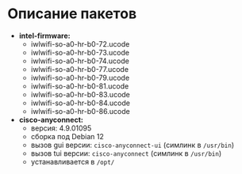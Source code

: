 # Описание пакетов

- __intel-firmware:__
  - iwlwifi-so-a0-hr-b0-72.ucode
  - iwlwifi-so-a0-hr-b0-73.ucode
  - iwlwifi-so-a0-hr-b0-74.ucode
  - iwlwifi-so-a0-hr-b0-77.ucode
  - iwlwifi-so-a0-hr-b0-79.ucode
  - iwlwifi-so-a0-hr-b0-81.ucode
  - iwlwifi-so-a0-hr-b0-83.ucode
  - iwlwifi-so-a0-hr-b0-84.ucode
  - iwlwifi-so-a0-hr-b0-86.ucode
- __cisco-anyconnect:__
  - версия: 4.9.01095
  - сборка под Debian 12
  - вызов gui версии: `cisco-anyconnect-ui` (симлинк в `/usr/bin`)
  - вызов tui версии: `cisco-anyconnect` (симлинк в `/usr/bin`)
  - устанавливается в `/opt/`
